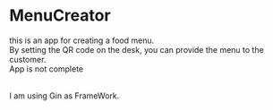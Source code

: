 
# MenuCreator

this is an app for creating a food menu.<br>
By setting the QR code on the desk, you can provide the menu to the customer.<br>
App is not complete<br><br>

I am using Gin as FrameWork.